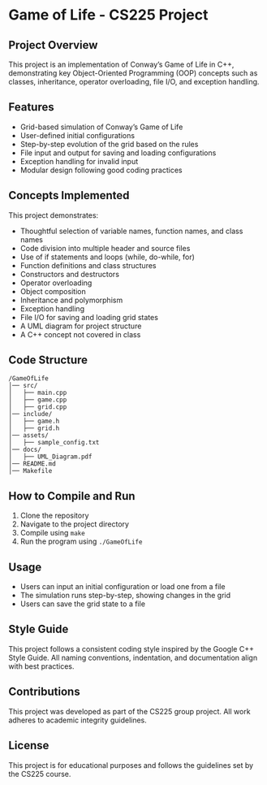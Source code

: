 # Game of Life - CS225 Project  

## Project Overview  
This project is an implementation of Conway’s Game of Life in C++, demonstrating key Object-Oriented Programming (OOP) concepts such as classes, inheritance, operator overloading, file I/O, and exception handling.  

## Features  
- Grid-based simulation of Conway’s Game of Life  
- User-defined initial configurations  
- Step-by-step evolution of the grid based on the rules  
- File input and output for saving and loading configurations  
- Exception handling for invalid input  
- Modular design following good coding practices  

## Concepts Implemented  
This project demonstrates:  
- Thoughtful selection of variable names, function names, and class names  
- Code division into multiple header and source files  
- Use of if statements and loops (while, do-while, for)  
- Function definitions and class structures  
- Constructors and destructors  
- Operator overloading  
- Object composition  
- Inheritance and polymorphism  
- Exception handling  
- File I/O for saving and loading grid states  
- A UML diagram for project structure  
- A C++ concept not covered in class  

## Code Structure  
```
/GameOfLife  
│── src/  
│   ├── main.cpp  
│   ├── game.cpp  
│   ├── grid.cpp  
│── include/  
│   ├── game.h  
│   ├── grid.h  
│── assets/  
│   ├── sample_config.txt  
│── docs/  
│   ├── UML_Diagram.pdf  
│── README.md  
│── Makefile  
```

## How to Compile and Run  
1. Clone the repository  
2. Navigate to the project directory  
3. Compile using `make`  
4. Run the program using `./GameOfLife`  

## Usage  
- Users can input an initial configuration or load one from a file  
- The simulation runs step-by-step, showing changes in the grid  
- Users can save the grid state to a file  

## Style Guide  
This project follows a consistent coding style inspired by the Google C++ Style Guide. All naming conventions, indentation, and documentation align with best practices.  

## Contributions  
This project was developed as part of the CS225 group project. All work adheres to academic integrity guidelines.  

## License  
This project is for educational purposes and follows the guidelines set by the CS225 course.  
